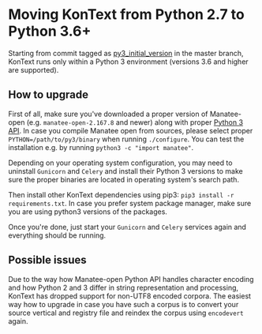 # Moving KonText from Python 2.7 to Python 3.6+

Starting from commit tagged as [py3_initial_version](https://github.com/czcorpus/kontext/releases/tag/py3_initial_version) in the
master branch, KonText runs only within a Python 3 environment (versions 3.6 and higher are supported).

## How to upgrade

First of all, make sure you've downloaded a proper version of Manatee-open (e.g. `manatee-open-2.167.8` and newer)
along with proper [Python 3 API](https://corpora.fi.muni.cz/noske/deb/1804/manatee-open/manatee-open-python3_2.167.8-1ubuntu1_amd64.deb).
In case you compile Manatee open from sources, please select proper `PYTHON=/path/to/py3/binary` when running
`./configure`. You can test the installation e.g. by running `python3 -c "import manatee"`.

Depending on your operating system configuration, you may need to uninstall `Gunicorn` and `Celery` and install their
Python 3 versions to make sure the proper binaries are located in operating system's search path.

Then install other KonText dependencies using pip3: `pip3 install -r requirements.txt`. In case you prefer
system package manager, make sure you are using python3 versions of the packages.

Once you're done, just start your `Gunicorn` and `Celery` services again and everything should be running.

## Possible issues

Due to the way how Manatee-open Python API handles character encoding and how Python 2 and 3 differ in string representation
and processing, KonText has dropped support for non-UTF8 encoded corpora. The easiest way how to upgrade in case you
have such a corpus is to convert your source vertical and registry file and reindex the corpus using `encodevert` again.
